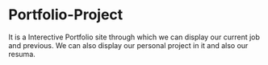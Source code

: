 # Portfolio-Project
It is a Interective Portfolio site through which we can display our current job and previous. We can also display our personal project in it and also our resuma.
